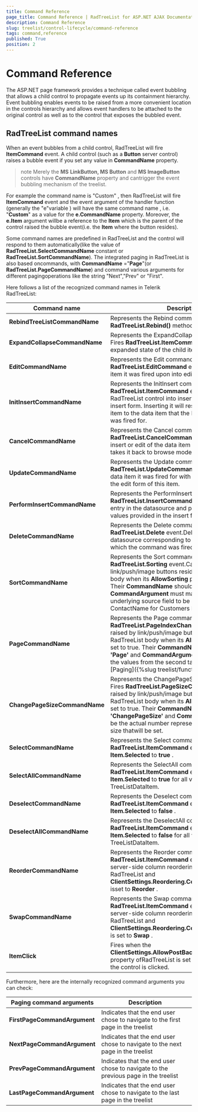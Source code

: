 ```yaml
---
title: Command Reference
page_title: Command Reference | RadTreeList for ASP.NET AJAX Documentation
description: Command Reference
slug: treelist/control-lifecycle/command-reference
tags: command,reference
published: True
position: 2
---
```


# Command Reference



The ASP.NET page framework provides a technique called event bubbling that allows a child control to propagate events up its containment hierarchy. Event bubbling enables events to be raised from a more convenient location in the controls hierarchy and allows event handlers to be attached to the original control as well as to the control that exposes the bubbled event.

## RadTreeList command names

When an event bubbles from a child control, RadTreeList will fire **ItemCommand** event. A child control (such as a **Button** server control) raises a bubble event if you set any value in **CommandName** property.

>note Merely the **MS**  **LinkButton, MS Button** and **MS ImageButton** controls have **CommandName** property and cantrigger the event bubbling mechanism of the treelist.
>


For example the command name is "Custom" , then RadTreeList will fire **ItemCommand** event and the event argument of the handler function (generally the "e"variable ) will have the same command name , i.e. "**Custom**" as a value for the **e.CommandName** property. Moreover, the **e.Item** argument willbe a reference to the **Item** which is the parent of the control raised the bubble event(i.e. the **Item** where the button resides).

Some command names are predefined in RadTreeList and the control will respond to them automatically(like the value of **RadTreeList.SelectCommandName** constant or **RadTreeList.SortCommandName**). The integrated paging in RadTreeList is also based oncommands, with **CommandName** ="**Page**"(or **RadTreeList.PageCommandName**) and command various arguments for different pagingoperations like the string "Next","Prev" or "First".

Here follows a list of the recognized command names in Telerik RadTreeList:


| Command name | Description |
| ------ | ------ |
| **RebindTreeListCommandName** |Represents the Rebind command name. Forces **RadTreeList.Rebind()** methodexecution.|
| **ExpandCollapseCommandName** |Represents the ExpandCollapse command name. Fires **RadTreeList.ItemCommand** event.Toggles the expanded state of the child items.|
| **EditCommandName** |Represents the Edit command name. Fires **RadTreeList.EditCommand** event.Takes the data item it was fired upon into edit mode.|
| **InitInsertCommandName** |Represents the InitInsert command name. Fires **RadTreeList.ItemCommand** event.Switches the RadTreeList control into insert mode by opening an insert form. Inserting it will resultin creating a child item to the data item that the InitInsertCommand was fired for.|
| **CancelCommandName** |Represents the Cancel command name. Fires **RadTreeList.CancelCommand** event.Cancels the insert or edit of the data item it was fired for and takes it back to browse mode.|
| **UpdateCommandName** |Represents the Update command name. Fires **RadTreeList.UpdateCommand** event.Updates the data item it was fired for with the values provided in the edit form of this item.|
| **PerformInsertCommandName** |Represents the PerformInsert command name. Fires **RadTreeList.InsertCommand** event.Creates a new entry in the datasource and populates it with the values provided in the insert form.|
| **DeleteCommandName** |Represents the Delete command name. Fires **RadTreeList.Delete** event.Deletes the entry in the datasource corresponding to the data item upon which the command was fired.|
| **SortCommandName** |Represents the Sort command name. Fires **RadTreeList.Sorting** event.Can be raised by link/push/image buttons residing in the RadTreeList body when its **AllowSorting** property is set to true. Their **CommandName** should be set to **'Sort'** and **CommandArgument** must match the name of the underlying source field to be sorted(for example ContactName for Customers Northwind table).|
| **PageCommandName** |Represents the Page command name.Fires the **RadTreeList.PageIndexChanged** event. Can be raised by link/push/image buttons residing in the RadTreeList body when its **AllowPaging** property is set to true. Their **CommandName** should be set to **'Page'** and **CommandArgument** must match one of the values from the second table below.See also: [Paging]({%slug treelist/functionality/paging%}).|
| **ChangePageSizeCommandName** |Represents the ChangePageSize command name. Fires **RadTreeList.PageSizeChanged** event. Can be raised by link/push/image buttonsresiding in the RadTreeList body when its **AllowPaging** property is set to true. Their **CommandName** should be set to **'ChangePageSize'** and **CommandArgument** must be the actual number representing the new page size thatwill be set.|
| **SelectCommandName** |Represents the Select command name. Fires **RadTreeList.ItemCommand** event.Sets **Item.Selected** to **true** .|
| **SelectAllCommandName** |Represents the SelectAll command name. Fires **RadTreeList.ItemCommand** event. Sets **Item.Selected** to **true** for all visible TreeListDataItem.|
| **DeselectCommandName** |Represents the Deselect command name. Fires **RadTreeList.ItemCommand** event. **Sets Item.Selected** to **false** .|
| **DeselectAllCommandName** |Represents the DeselectAll command name. Fires **RadTreeList.ItemCommand** event. Sets **Item.Selected** to **false** for all visible TreeListDataItem.|
| **ReorderCommandName** |Represents the Reorder command name. Fires **RadTreeList.ItemCommand** event. Raised when server-side column reordering is performed in RadTreeList and **ClientSettings.Reordering.ColumnsReorderMethod** isset to **Reorder** .|
| **SwapCommandName** |Represents the Swap command name. Fires **RadTreeList.ItemCommand** event. Raised when server-side column reordering is performed in RadTreeList and **ClientSettings.Reordering.ColumnsReorderMethod** is set to **Swap** .|
| **ItemClick** |Fires when the **ClientSettings.AllowPostBackOnItemClick** property ofRadTreeList is set to true and an item in the control is clicked.|

Furthermore, here are the internally recognized command arguments you can check:


| Paging command arguments | Description |
| ------ | ------ |
| **FirstPageCommandArgument** |Indicates that the end user chose to navigate to the first page in the treelist|
| **NextPageCommandArgument** |Indicates that the end user chose to navigate to the next page in the treelist|
| **PrevPageCommandArgument** |Indicates that the end user chose to navigate to the previous page in the treelist|
| **LastPageCommandArgument** |Indicates that the end user chose to navigate to the last page in the treelist|
